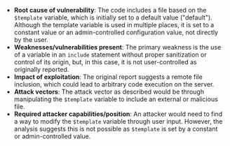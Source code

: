- **Root cause of vulnerability**: The code includes a file based on the `$template` variable, which is initially set to a default value ("default"). Although the template variable is used in multiple places, it is set to a constant value or an admin-controlled configuration value, not directly by the user.
- **Weaknesses/vulnerabilities present**: The primary weakness is the use of a variable in an `include` statement without proper sanitization or control of its origin, but, in this case, it is not user-controlled as originally reported.
- **Impact of exploitation**: The original report suggests a remote file inclusion, which could lead to arbitrary code execution on the server.
- **Attack vectors**: The attack vector as described would be through manipulating the `$template` variable to include an external or malicious file.
- **Required attacker capabilities/position**: An attacker would need to find a way to modify the `$template` variable through user input. However, the analysis suggests this is not possible as `$template` is set by a constant or admin-controlled value.